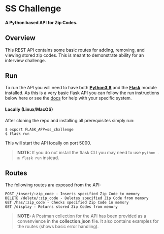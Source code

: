 # SS Challenge

#### A Python based API for Zip Codes.

## Overview

This REST API contains some basic routes for adding, removing, and viewing stored zip codes. This is meant to demonstrate ability for an interview challenge.

## Run

To run the API you will need to have both [**Python3.8**](https://www.python.org/downloads/) and the [**Flask**](https://flask.palletsprojects.com/en/2.0.x/installation/) module installed. As this is a very basic flask API you can follow the run instructions below here or see the [docs](https://flask.palletsprojects.com/en/2.0.x/quickstart/#routing) for help with your specific system.

#### Locally (Linux/MacOS)

After cloning the repo and installing all prerequisites simply run:

```
$ export FLASK_APP=ss_challenge
$ flask run
```

This will start the API locally on port 5000.

> **NOTE:** If you do not install the flask CLI you may need to use ```python -m flask run``` instead.

## Routes

The following routes ara exposed from the API:

    POST /insert/:zip_code - Inserts specified Zip Code to memory
    DELETE /delete/:zip_code - Deletes specified Zip Code from memory
    GET /has/:zip_code - Checks specified Zip Code in memory
    GET /display - Returns stored Zip Codes from memory
    
> **NOTE:** A Postman collection for the API has been provided as a convenvience in the __collection.json__ file. It also contains examples for the routes (shows basic error handling).
